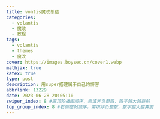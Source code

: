 ```yaml
---
title: vontis魔改总结
categories:
  - volantis
  - 魔改
  - 教程
tags: 
  - volantis
  - themes
  - 魔改
cover: https://images.boysec.cn/cover1.webp
mathjax: true
katex: true
type: post
description: 用super搭建属于自己的博客
abbrlink: 13229
date: 2023-06-28 20:05:10
swiper_index: 8 #置顶轮播图顺序，需填非负整数，数字越大越靠前
top_group_index: 8 #右侧磁帖顺序，需填非负整数，数字越大越靠前
---
```

